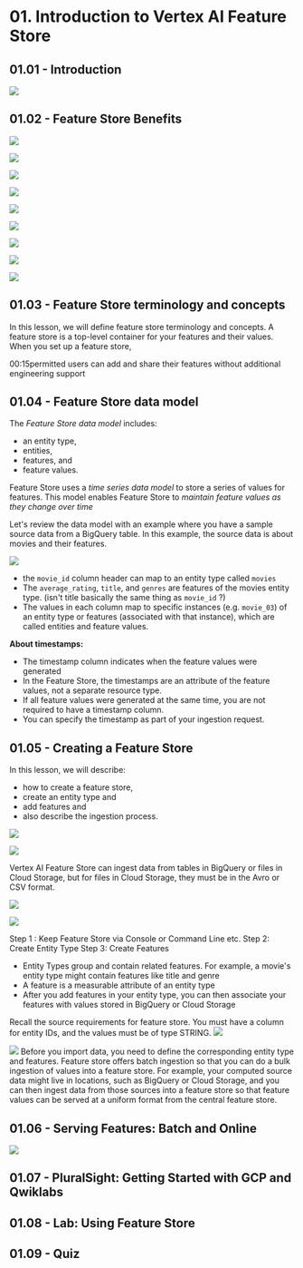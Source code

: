 # 01. Introduction to Vertex AI Feature Store

## 01.01 - Introduction

![](images/Pasted%20image%2020230628090044.png)

## 01.02 - Feature Store Benefits


![](images/Pasted%20image%2020230628090135.png)

![](images/Pasted%20image%2020230628090204.png)

![](images/Pasted%20image%2020230628090230.png)

![](images/Pasted%20image%2020230628090254.png)


![](images/Pasted%20image%2020230628090326.png)

![](images/Pasted%20image%2020230628090338.png)

![](images/Pasted%20image%2020230628090353.png)

![](images/Pasted%20image%2020230628090410.png)

![](images/Pasted%20image%2020230628090425.png)

## 01.03 - Feature Store terminology and concepts

In this lesson, we will define feature store terminology and concepts. A feature store is a top-level container for your features and their values. When you set up a feature store,

00:15permitted users can add and share their features without additional engineering support

## 01.04 - Feature Store data model

The _Feature Store data model_ includes:
- an entity type, 
- entities, 
- features, and 
- feature values.

Feature Store uses a _time series data model_ to store a series of values for features. This model enables Feature Store to _maintain feature values as they change over time_

Let's review the data model with an example where you have a sample source data from a BigQuery table. In this example, the source data is about movies and their features.

![](images/Pasted%20image%2020230628082345.png)

- the `movie_id` column header can map to an entity type called `movies`
- The `average_rating`, `title`, and `genres` are features of the movies entity type. (isn't title basically the same thing as `movie_id` ?)
- The values in each column map to specific instances (e.g. `movie_03`) of an entity type or features (associated with that instance), which are called entities and feature values.

**About timestamps:**
- The timestamp column indicates when the feature values were generated
- In the Feature Store, the timestamps are an attribute of the feature values, not a separate resource type. 
- If all feature values were generated at the same time, you are not required to have a timestamp column.
- You can specify the timestamp as part of your ingestion request.

## 01.05 - Creating a Feature Store

In this lesson, we will describe: 
- how to create a feature store, 
- create an entity type and 
- add features and 
- also describe the ingestion process.

![](images/Pasted%20image%2020230628082453.png)

![](images/Pasted%20image%2020230628082518.png)

Vertex AI Feature Store can ingest data from tables in BigQuery or files in Cloud Storage, but for files in Cloud Storage, they must be in the Avro or CSV format.

![](images/Pasted%20image%2020230628082728.png)

![](images/Pasted%20image%2020230628083653.png)

Step 1 : Keep Feature Store via Console or Command Line etc.
Step 2: Create Entity Type
Step 3: Create Features

- Entity Types group and contain related features. For example, a movie's entity type might contain features like title and genre
- A feature is a measurable attribute of an entity type
- After you add features in your entity type, you can then associate your features with values stored in BigQuery or Cloud Storage

Recall the source requirements for feature store. You must have a column for entity IDs, and the values must be of type STRING.
![](images/Pasted%20image%2020230628083913.png)

![](images/Pasted%20image%2020230628083516.png)
Before you import data, you need to define the corresponding entity type and features. Feature store offers batch ingestion so that you can do a bulk ingestion of values into a feature store. For example, your computed source data might live in locations, such as BigQuery or Cloud Storage, and you can then ingest data from those sources into a feature store so that feature values can be served at a uniform format from the central feature store.

## 01.06 - Serving Features: Batch and Online

![](images/Pasted%20image%2020230628084315.png)


## 01.07 - PluralSight: Getting Started with GCP and Qwiklabs
## 01.08 - Lab: Using Feature Store
## 01.09 - Quiz




